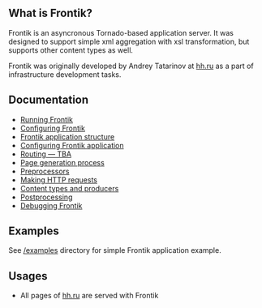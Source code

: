 ## What is Frontik?

Frontik is an asyncronous Tornado-based application server. It was designed to support simple xml aggregation with xsl
transformation, but supports other content types as well.

Frontik was originally developed by Andrey Tatarinov at [hh.ru](http://hh.ru/) as a part of infrastructure development tasks.

## Documentation

* [Running Frontik](/docs/running.md)
* [Configuring Frontik](/docs/config.md)
* [Frontik application structure](/docs/frontik-app.md)
* [Configuring Frontik application](/docs/config-app.md)
* [Routing — TBA](/docs/routing.md)
* [Page generation process](/docs/page-generation.md)
* [Preprocessors](/docs/preprocessors.md)
* [Making HTTP requests](/docs/http-client.md)
* [Content types and producers](/docs/producers.md)
* [Postprocessing](/docs/postprocessing.md)
* [Debugging Frontik](/docs/debug.md)

## Examples

See [/examples](/examples) directory for simple Frontik application example.

## Usages

  * All pages of [hh.ru](http://hh.ru/) are served with Frontik
